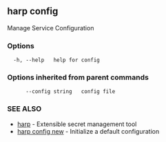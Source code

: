## harp config

Manage Service Configuration

### Options

```
  -h, --help   help for config
```

### Options inherited from parent commands

```
      --config string   config file
```

### SEE ALSO

* [harp](harp.md)	 - Extensible secret management tool
* [harp config new](harp_config_new.md)	 - Initialize a default configuration

